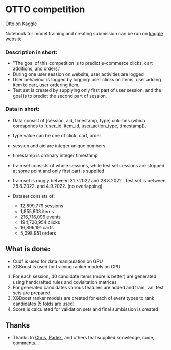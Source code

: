 # OTTO competition 

[Otto on Kaggle](https://www.kaggle.com/competitions/otto-recommender-system/overview/description) 

Notebook for model training and creating submission can be run on [kaggle website](https://www.kaggle.com/code/explore12345/xgb-ranker-using-weights-from-covisitation-mat/notebook)

### Description in short:
  * "The goal of this competition is to predict e-commerce clicks, cart additions, and orders."
  * During one user session on website, user activities are logged
  * User behaviour is logged by logging: user clicks on items, user adding item to cart, user ordering item.
  * Test set is created by supplying only first part of user session, and the goal is to predict the second part of session. 
### Data in short:
  * Data consist of [session, aid, timestamp, type] columns (which coresponds to [user_id, item_id, user_action_type, timestamp]).
  * type value can be one of click, cart, order
  * session and aid are integer unique numbers.
  * timestamp is ordinary integer timestamp
  * train set consists of whole sessions, while test set sessions are stopped at some point and only first part is supplied
  * train set is rougly between 31.7.2022 and 28.8.2022., test set is between 28.8.2022. and 4.9.2022. (no overlapping)

  * Dataset consists of:
    * 12,899,779 sessions
    * 1,855,603 items
    * 216,716,096 events
    * 194,720,954 clicks
    * 16,896,191 carts
    * 5,098,951 orders

## What is done:
  * Cudf is used for data manipulation on GPU
  * XGBoost is used for training ranker models on GPU 

  1. For each session, 40 candidate items (more is better) are generated using handcrafted rules and covisitation matrices  
  2. For generated candidates various features are added and train, val, test sets are prepared
  3. XGBoost ranker models are created for each of event types to rank candidates (5 folds are used)
  4. Score is calculated for validation sets and final sumbission is created

## Thanks
* Thanks to <a href='https://www.kaggle.com/cdeotte'>Chris</a>, <a href='https://www.kaggle.com/radek1'>Radek</a>, and others that supplied knowledge, code, comments...